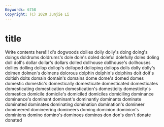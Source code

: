 ```yaml
---
Keywords: 6758
Copyright: (C) 2020 Junjie Li
---
```


# title

Write contents here!!!
d's 
dogwoods 
doilies
doily 
doily's 
doing 
doing's 
doings 
doldrums 
doldrums's 
dole 
dole's 
doled
doleful 
dolefully 
doles 
doling 
doll 
doll's 
dollar 
dollar's 
dollars 
dolled
dollhouse 
dollhouse's 
dollhouses 
dollies 
dolling 
dollop 
dollop's 
dolloped 
dolloping 
dollops
dolls 
dolly 
dolly's 
dolmen 
dolmen's 
dolmens 
dolorous 
dolphin 
dolphin's 
dolphins
dolt 
dolt's 
doltish 
dolts 
domain 
domain's 
domains 
dome 
dome's 
domed
domes 
domestic 
domestic's 
domestically 
domesticate 
domesticated 
domesticates 
domesticating 
domestication 
domestication's
domesticity 
domesticity's 
domestics 
domicile 
domicile's 
domiciled 
domiciles 
domiciling 
dominance 
dominance's
dominant 
dominant's 
dominantly 
dominants 
dominate 
dominated 
dominates 
dominating 
domination 
domination's
domineer 
domineered 
domineering 
domineers 
doming 
dominion 
dominion's 
dominions 
domino 
domino's
dominoes 
dominos 
don 
don's 
don't 
donate 
donated 
